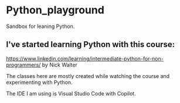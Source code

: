 # Python_playground
Sandbox for leaning Python.

## I've started learning Python with this course:
https://www.linkedin.com/learning/intermediate-python-for-non-programmers/ by Nick Walter

The classes here are mostly created while watching the course and experimenting with Python.

The IDE I am using is Visual Studio Code with Copilot.
